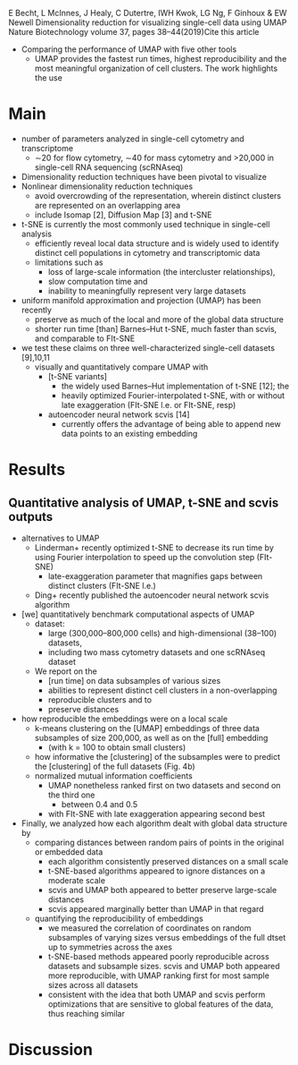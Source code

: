 E Becht, L McInnes, J Healy, C Dutertre, IWH Kwok, LG Ng, F Ginhoux & EW Newell
Dimensionality reduction for visualizing single-cell data using UMAP
Nature Biotechnology volume 37, pages 38–44(2019)Cite this article

* Comparing the performance of UMAP with five other tools
  * UMAP provides the fastest run times, highest reproducibility and the 
    most meaningful organization of cell clusters. The work highlights the use

# Main

* number of parameters analyzed in single-cell cytometry and transcriptome
  * ∼20 for flow cytometry, ∼40 for mass cytometry and >20,000 in single-cell
    RNA sequencing (scRNAseq)
* Dimensionality reduction techniques have been pivotal to visualize
* Nonlinear dimensionality reduction techniques
  * avoid overcrowding of the representation, wherein distinct clusters are
    represented on an overlapping area
  * include Isomap [2], Diffusion Map [3] and t-SNE
* t-SNE is currently the most commonly used technique in single-cell analysis
  * efficiently reveal local data structure and is widely used to identify
    distinct cell populations in cytometry and transcriptomic data
  * limitations such as
    * loss of large-scale information (the intercluster relationships),
    * slow computation time and
    * inability to meaningfully represent very large datasets
* uniform manifold approximation and projection (UMAP) has been recently
  * preserve as much of the local and more of the global data structure
  * shorter run time [than] Barnes–Hut t-SNE, much faster than scvis, and
    comparable to FIt-SNE
* we test these claims on three well-characterized single-cell datasets [9],10,11
  * visually and quantitatively compare UMAP with
    * [t-SNE variants]
      * the widely used Barnes–Hut implementation of t-SNE [12]; the
      * heavily optimized Fourier-interpolated t-SNE,
        with or without late exaggeration (FIt-SNE l.e. or FIt-SNE, resp)
    * autoencoder neural network scvis [14]
      * currently offers the advantage of being able to append new data points
        to an existing embedding

# Results

## Quantitative analysis of UMAP, t-SNE and scvis outputs

* alternatives to UMAP
  * Linderman+ recently optimized t-SNE to decrease its run time by using
    Fourier interpolation to speed up the convolution step (FIt-SNE)
    * late-exaggeration parameter that 
      magnifies gaps between distinct clusters (FIt-SNE l.e.)
  * Ding+ recently published the autoencoder neural network scvis algorithm
* [we] quantitatively benchmark computational aspects of UMAP
  * dataset:
    * large (300,000–800,000 cells) and high-dimensional (38–100) datasets,
    * including two mass cytometry datasets and one scRNAseq dataset
  * We report on the
    * [run time] on data subsamples of various sizes
    * abilities to represent distinct cell clusters in a non-overlapping
    * reproducible clusters and to
    * preserve distances
* how reproducible the embeddings were on a local scale
  * k-means clustering on the [UMAP] embeddings of
    three data subsamples of size 200,000, as well as on the [full] embedding
    * (with k = 100 to obtain small clusters)
  * how informative the [clustering] of the subsamples were to predict the
    [clustering] of the full datasets (Fig.  4b)
  * normalized mutual information coefficients
    * UMAP nonetheless ranked first on two datasets and second on the third one
      * between 0.4 and 0.5
    * with FIt-SNE with late exaggeration appearing second best
* Finally, we analyzed how each algorithm dealt with global data structure by
  * comparing distances between random pairs of points in the original or
    embedded data
    * each algorithm consistently preserved distances on a small scale
    * t-SNE-based algorithms appeared to ignore distances on a moderate scale
    * scvis and UMAP both appeared to better preserve large-scale distances
    * scvis appeared marginally better than UMAP in that regard
  * quantifying the reproducibility of embeddings
    * we measured the correlation of coordinates 
      on random subsamples of varying sizes versus embeddings of the full dtset
      up to symmetries across the axes
    * t-SNE-based methods appeared poorly reproducible across datasets and
      subsample sizes. scvis and UMAP both appeared more reproducible, with
      UMAP ranking first for most sample sizes across all datasets
    * consistent with the idea that both UMAP and scvis perform optimizations
      that are sensitive to global features of the data, thus reaching similar

# Discussion
